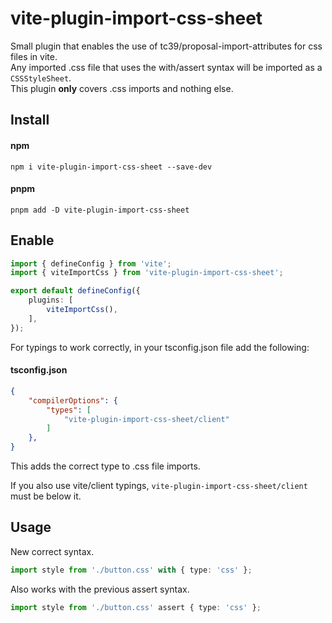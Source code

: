 # vite-plugin-import-css-sheet
Small plugin that enables the use of tc39/proposal-import-attributes for css files in vite.  
Any imported .css file that uses the with/assert syntax will be imported as a `CSSStyleSheet`.  
This plugin **only** covers .css imports and nothing else.


## Install

#### npm
```
npm i vite-plugin-import-css-sheet --save-dev
```

#### pnpm
```
pnpm add -D vite-plugin-import-css-sheet
```

## Enable
```typescript
import { defineConfig } from 'vite';
import { viteImportCss } from 'vite-plugin-import-css-sheet';

export default defineConfig({
	plugins: [
		viteImportCss(),
	],
});
```

For typings to work correctly, in your tsconfig.json file add the following:

#### tsconfig.json
```json
{
	"compilerOptions": {
		"types": [
			"vite-plugin-import-css-sheet/client"
		]
	},
}
```
This adds the correct type to .css file imports.

If you also use vite/client typings, `vite-plugin-import-css-sheet/client` must be below it.

## Usage

New correct syntax.
```typescript
import style from './button.css' with { type: 'css' };
```

Also works with the previous assert syntax.
```typescript
import style from './button.css' assert { type: 'css' };
```
<br><br>
